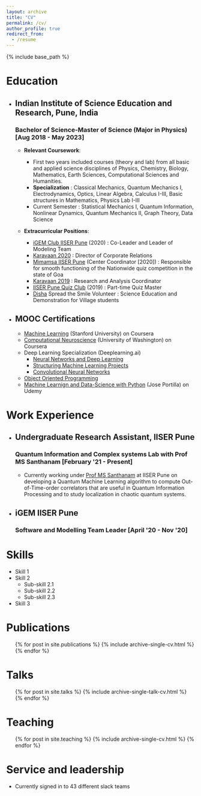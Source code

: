```yaml
---
layout: archive
title: "CV"
permalink: /cv/
author_profile: true
redirect_from:
  - /resume
---
```


{% include base_path %}

# Education

- ## Indian Institute of Science Education and Research, Pune, India

  ### Bachelor of Science-Master of Science (Major in Physics) [Aug 2018 - May 2023]

  - **Relevant Coursework**: 
    - First two years included courses (theory and lab) from all basic and applied science disciplines of Physics, Chemistry, Biology, Mathematics, Earth Sciences, Computational Sciences and Humanities. 
    - **Specialization** : Classical Mechanics, Quantum Mechanics I, Electrodynamics, Optics, Linear Algebra, Calculus I-III, Basic structures in Mathematics, Physics Lab I-III
    - Current Semester : Statistical Mechanics I, Quantum Information, Nonlinear Dynamics, Quantum Mechanics II, Graph Theory, Data Science

  - **Extracurricular Positions**:
    - [iGEM Club IISER Pune](https://sites.google.com/sac.iiserpune.ac.in/igem-iiserp) (2020) : Co-Leader and Leader of Modeling Team 
    - [Karavaan 2020](https://www.karavaan.org/) : Director of Corporate Relations 
    - [Mimamsa IISER Pune](http://mimamsa.iiserpune.ac.in/) (Center Coordinator [2020]) : Responsible for smooth functioning of the Nationwide quiz competition in the state of Goa
    - [Karavaan 2019](https://www.karavaan.org/) : Research and Analysis Coordinator
    - [IISER Pune Quiz Club](https://sites.google.com/sac.iiserpune.ac.in/quiz/our-team) (2019) : Part-time Quiz Master
    - [Disha](https://iiserpunedisha.wordpress.com/) Spread the Smile Volunteer : Science Education and Demonstration for Village students

- ## MOOC Certifications

  - [Machine Learning](https://www.coursera.org/account/accomplishments/verify/ZH35NTYU5ZMC) (Stanford University) on Coursera
  - [Computational Neuroscience](https://www.coursera.org/account/accomplishments/verify/GAX8WAU9LFM2) (University of Washington) on Coursera
  - Deep Learning Specialization (Deeplearning.ai)
    - [Neural Networks and Deep Learning](https://www.coursera.org/account/accomplishments/certificate/JHT9BR2KRFXY)
    - [Structuring Machine Learning Projects](https://www.coursera.org/account/accomplishments/certificate/297VP3TE7XBD)
    - [Convolutional Neural Networks](https://www.coursera.org/account/accomplishments/certificate/V7TTVZE526D4)
  - [Object Oriented Programming](./)
  - [Machine Learnign and Data-Science with Python](./) (Jose Portilla) on Udemy
  
# Work Experience

- ## Undergraduate Research Assistant, IISER Pune

  ### Quantum Information and Complex systems Lab with Prof MS Santhanam [February '21 - Present]       
    
    - Currently working under [Prof MS Santhanam](http://www.iiserpune.ac.in/~santh/) at IISER Pune on developing a Quantum Machine Learning algorithm to compute Out-of-Time-order correlators that are useful in Quantum Information Processing and to study localization in chaotic quantum systems. 

- ## iGEM IISER Pune 

  ### Software and Modelling Team Leader [April '20 - Nov '20]
        
        
        
        
        
        
        
        
        
        
        
        
        
        
        
        
        
        
        
        
        
        
        
        
Skills
======
* Skill 1
* Skill 2
  * Sub-skill 2.1
  * Sub-skill 2.2
  * Sub-skill 2.3
* Skill 3

Publications
======
  <ul>{% for post in site.publications %}
    {% include archive-single-cv.html %}
  {% endfor %}</ul>
  
Talks
======
  <ul>{% for post in site.talks %}
    {% include archive-single-talk-cv.html %}
  {% endfor %}</ul>
  
Teaching
======
  <ul>{% for post in site.teaching %}
    {% include archive-single-cv.html %}
  {% endfor %}</ul>
  
Service and leadership
======
* Currently signed in to 43 different slack teams
